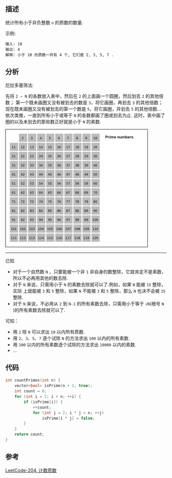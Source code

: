 ## 描述
统计所有小于非负整数 `n` 的质数的数量.

示例:
```
输入: 10
输出: 4
解释: 小于 10 的质数一共有 4 个, 它们是 2, 3, 5, 7 .
```
## 分析
厄拉多塞筛法:

先将 `2 ~ N` 的各数放入表中，然后在 `2` 的上面画一个圆圈，然后划去 `2` 的其他倍数；
第一个既未画圈又没有被划去的数是 `3`，将它画圈，再划去 `3` 的其他倍数；
现在既未画圈又没有被划去的第一个数是 `5`，将它画圈，并划去 `5` 的其他倍数...        
依次类推，一直到所有小于或等于 `N` 的各数都画了圈或划去为止.
这时，表中画了圈的以及未划去的那些数正好就是小于 `N` 的素数.

![Eratosthenes](../image/Sieve_of_Eratosthenes_animation.gif)

***
已知
* 对于一个自然数 `N` ，只要能被一个非 `1` 非自身的数整除，它就肯定不是素数，
所以不必再用其他的数去除.
* 对于 `N` 来说，只需用小于 `N` 的素数去除就可以了.例如，如果 `N` 能被 `15` 整除，实际
上就能被 `3` 和 `5` 整除，如果 `N` 不能被 `3` 和 `5` 整除，那么 `N` 也决不会被 `15` 整除.
* 对于 `N` 来说，不必用从 `2` 到 `N-1` 的所有素数去除，只需用小于等于 `√N`(根号 `N` )的所有素数去除就可以了.

可知：
* 用 `2` 除 `N` 可以求出 `10` 以内所有质数.
* 用 `2`、`3`、`5`、`7` 逐个试除 `N` 的方法求出 `100` 以内的所有素数.
* 用 `100` 以内的所有素数逐个试除的方法求出 `10000` 以内的素数.
* ...

## 代码

```cpp
int countPrimes(int n) {
    vector<bool> isPrime(n + 1, true);
    int count = 0;
    for (int i = 2; i < n; ++i) {
        if (isPrime[i]) {
            ++count;
            for (int j = 2; i * j < n; ++j)
                isPrime[i * j] = false;
        }
    }
    return count;
}
```

## 参考
[LeetCode-204. 计数质数](https://leetcode-cn.com/problems/count-primes/)